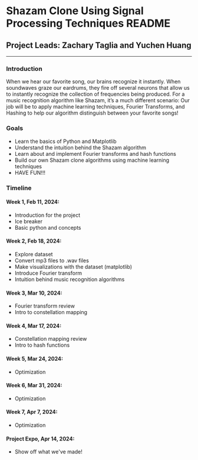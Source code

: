 # Shazam Clone Using Signal Processing Techniques README
## Project Leads: Zachary Taglia and Yuchen Huang
---
### Introduction
When we hear our favorite song, our brains recognize it instantly. When soundwaves graze our eardrums, they fire off several neurons that allow us to instantly recognize the collection of frequencies being produced. For a music recognition algorithm like Shazam, it’s a much different scenario: Our job will be to apply machine learning techniques, Fourier Transforms, and Hashing to help our algorithm distinguish between your favorite songs!

### Goals
- Learn the basics of Python and Matplotlib
- Understand the intuition behind the Shazam algorithm
- Learn about and implement Fourier transforms and hash functions 
- Build our own Shazam clone algorithms using machine learning techniques
- HAVE FUN!!!

### Timeline
#### Week 1, Feb 11, 2024:
- Introduction for the project 
- Ice breaker
- Basic python and concepts
#### Week 2, Feb 18, 2024:
- Explore dataset
- Convert mp3 files to .wav files
- Make visualizations with the dataset (matplotlib)
- Introduce Fourier transform
- Intuition behind music recognition algorithms
#### Week 3, Mar 10, 2024:
- Fourier transform review
- Intro to constellation mapping
#### Week 4, Mar 17, 2024:
- Constellation mapping review
- Intro to hash functions
#### Week 5, Mar 24, 2024:
- Optimization
#### Week 6, Mar 31, 2024:
- Optimization
#### Week 7, Apr 7, 2024:
- Optimization
#### Project Expo, Apr 14, 2024:
- Show off what we've made!
